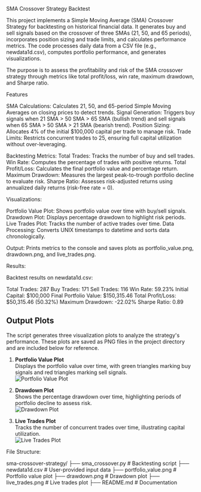 SMA Crossover Strategy Backtest

This project implements a Simple Moving Average (SMA) Crossover Strategy for backtesting on historical financial data. It generates buy and sell signals based on the crossover of three SMAs (21, 50, and 65 periods), incorporates position sizing and trade limits, and calculates performance metrics. The code processes daily data from a CSV file (e.g., newdata1d.csv), computes portfolio performance, and generates visualizations.

The purpose is to assess the profitability and risk of the SMA crossover strategy through metrics like total profit/loss, win rate, maximum drawdown, and Sharpe ratio.

Features

SMA Calculations: Calculates 21, 50, and 65-period Simple Moving Averages on closing prices to detect trends.
Signal Generation: Triggers buy signals when 21 SMA > 50 SMA > 65 SMA (bullish trend) and sell signals when 65 SMA > 50 SMA > 21 SMA (bearish trend).
Position Sizing: Allocates 4% of the initial $100,000 capital per trade to manage risk.
Trade Limits: Restricts concurrent trades to 25, ensuring full capital utilization without over-leveraging.

Backtesting Metrics:
Total Trades: Tracks the number of buy and sell trades.
Win Rate: Computes the percentage of trades with positive returns.
Total Profit/Loss: Calculates the final portfolio value and percentage return.
Maximum Drawdown: Measures the largest peak-to-trough portfolio decline to evaluate risk.
Sharpe Ratio: Assesses risk-adjusted returns using annualized daily returns (risk-free rate = 0).

Visualizations:

Portfolio Value Plot: Shows portfolio value over time with buy/sell signals.
Drawdown Plot: Displays percentage drawdown to highlight risk periods.
Live Trades Plot: Tracks the number of active trades over time.
Data Processing: Converts UNIX timestamps to datetime and sorts data chronologically.

Output: Prints metrics to the console and saves plots as portfolio_value.png, drawdown.png, and live_trades.png.

Results:

Backtest results on newdata1d.csv:

Total Trades: 287
Buy Trades: 171
Sell Trades: 116
Win Rate: 59.23%
Initial Capital: $100,000
Final Portfolio Value: $150,315.46
Total Profit/Loss: $50,315.46 (50.32%)
Maximum Drawdown: -22.02%
Sharpe Ratio: 0.89

## Output Plots

The script generates three visualization plots to analyze the strategy's performance. These plots are saved as PNG files in the project directory and are included below for reference.

1. **Portfolio Value Plot**  
   Displays the portfolio value over time, with green triangles marking buy signals and red triangles marking sell signals.  
   ![Portfolio Value Plot](![portfolio_value](https://github.com/user-attachments/assets/8ec75894-bf76-4828-a5b8-b29309482824)
)

2. **Drawdown Plot**  
   Shows the percentage drawdown over time, highlighting periods of portfolio decline to assess risk.  
   ![Drawdown Plot](![drawdown](https://github.com/user-attachments/assets/811550f1-4976-4167-a286-3d3a0631839c)
)

3. **Live Trades Plot**  
   Tracks the number of concurrent trades over time, illustrating capital utilization.  
   ![Live Trades Plot](![live_trades](https://github.com/user-attachments/assets/f54a083b-2419-4f8b-83e1-2dd272618f0b)
)

File Structure:

sma-crossover-strategy/
├── sma_crossover.py          # Backtesting script
├── newdata1d.csv            # User-provided input data
├── portfolio_value.png       # Portfolio value plot
├── drawdown.png             # Drawdown plot
├── live_trades.png          # Live trades plot
├── README.md                # Documentation

